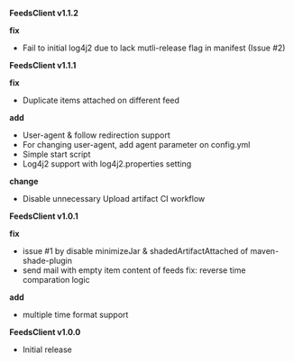 **FeedsClient v1.1.2**

**fix**

- Fail to initial log4j2 due to lack mutli-release flag in manifest (Issue #2)

**FeedsClient v1.1.1**

**fix**

- Duplicate items attached on different feed

**add**

- User-agent & follow redirection support
- For changing user-agent, add agent parameter on config.yml
- Simple start script
- Log4j2 support with log4j2.properties setting

**change**

- Disable unnecessary Upload artifact CI workflow

**FeedsClient v1.0.1**

**fix**

- issue #1 by disable minimizeJar & shadedArtifactAttached of maven-shade-plugin
- send mail with empty item content of feeds fix: reverse time comparation logic

**add**

- multiple time format support

**FeedsClient v1.0.0**

- Initial release
